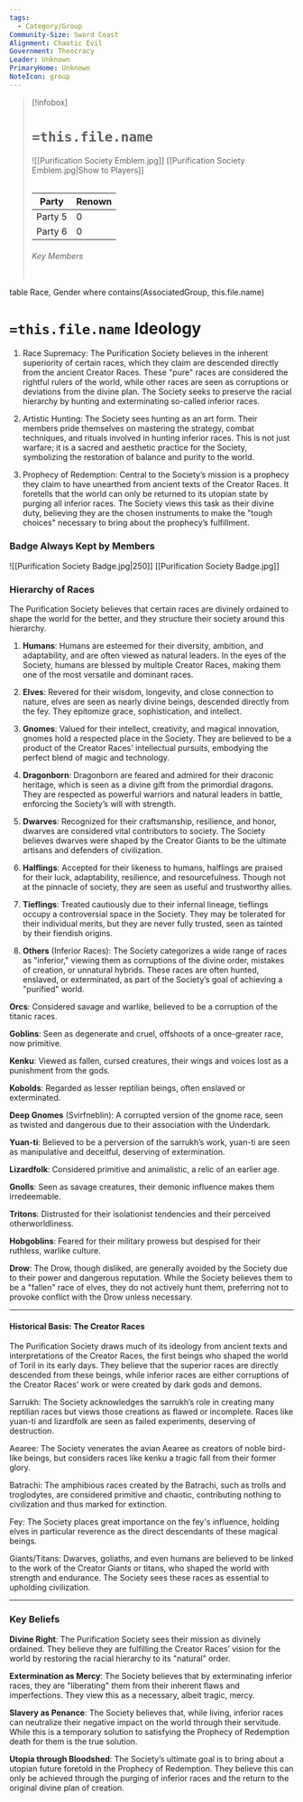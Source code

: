 ```yaml
---
tags:
  - Category/Group
Community-Size: Sword Coast
Alignment: Chaotic Evil
Government: Theocracy
Leader: Unknown
PrimaryHome: Unknown
NoteIcon: group
---
```

> [!infobox]
> # `=this.file.name`
> ![[Purification Society Emblem.jpg]]
> [[Purification Society Emblem.jpg|Show to Players]]
> ######  
> Party |  Renown |
> |--|---|
> Party 5 | 0 |
> Party 6 | 0 |
> ###### Key Members
> ```dataview
table Race, Gender
where contains(AssociatedGroup, this.file.name) 

# `=this.file.name` Ideology

1. Race Supremacy: The Purification Society believes in the inherent superiority of certain races, which they claim are descended directly from the ancient Creator Races. These "pure" races are considered the rightful rulers of the world, while other races are seen as corruptions or deviations from the divine plan. The Society seeks to preserve the racial hierarchy by hunting and exterminating so-called inferior races.


2. Artistic Hunting: The Society sees hunting as an art form. Their members pride themselves on mastering the strategy, combat techniques, and rituals involved in hunting inferior races. This is not just warfare; it is a sacred and aesthetic practice for the Society, symbolizing the restoration of balance and purity to the world.


3. Prophecy of Redemption: Central to the Society’s mission is a prophecy they claim to have unearthed from ancient texts of the Creator Races. It foretells that the world can only be returned to its utopian state by purging all inferior races. The Society views this task as their divine duty, believing they are the chosen instruments to make the "tough choices" necessary to bring about the prophecy’s fulfillment.

### Badge Always Kept by Members
![[Purification Society Badge.jpg|250]]
[[Purification Society Badge.jpg]]

### Hierarchy of Races

The Purification Society believes that certain races are divinely ordained to shape the world for the better, and they structure their society around this hierarchy.

1. **Humans**: Humans are esteemed for their diversity, ambition, and adaptability, and are often viewed as natural leaders. In the eyes of the Society, humans are blessed by multiple Creator Races, making them one of the most versatile and dominant races.


2. **Elves**: Revered for their wisdom, longevity, and close connection to nature, elves are seen as nearly divine beings, descended directly from the fey. They epitomize grace, sophistication, and intellect.


3. **Gnomes**: Valued for their intellect, creativity, and magical innovation, gnomes hold a respected place in the Society. They are believed to be a product of the Creator Races' intellectual pursuits, embodying the perfect blend of magic and technology.


4. **Dragonborn**: Dragonborn are feared and admired for their draconic heritage, which is seen as a divine gift from the primordial dragons. They are respected as powerful warriors and natural leaders in battle, enforcing the Society’s will with strength.


5. **Dwarves**: Recognized for their craftsmanship, resilience, and honor, dwarves are considered vital contributors to society. The Society believes dwarves were shaped by the Creator Giants to be the ultimate artisans and defenders of civilization.


6. **Halflings**: Accepted for their likeness to humans, halflings are praised for their luck, adaptability, resilience, and resourcefulness. Though not at the pinnacle of society, they are seen as useful and trustworthy allies.


7. **Tieflings**: Treated cautiously due to their infernal lineage, tieflings occupy a controversial space in the Society. They may be tolerated for their individual merits, but they are never fully trusted, seen as tainted by their fiendish origins.


8. **Others** (Inferior Races): The Society categorizes a wide range of races as "inferior," viewing them as corruptions of the divine order, mistakes of creation, or unnatural hybrids. These races are often hunted, enslaved, or exterminated, as part of the Society’s goal of achieving a "purified" world.

**Orcs**: Considered savage and warlike, believed to be a corruption of the titanic races.

**Goblins**: Seen as degenerate and cruel, offshoots of a once-greater race, now primitive.

**Kenku**: Viewed as fallen, cursed creatures, their wings and voices lost as a punishment from the gods.

**Kobolds**: Regarded as lesser reptilian beings, often enslaved or exterminated.

**Deep Gnomes** (Svirfneblin): A corrupted version of the gnome race, seen as twisted and dangerous due to their association with the Underdark.

**Yuan-ti**: Believed to be a perversion of the sarrukh’s work, yuan-ti are seen as manipulative and deceitful, deserving of extermination.

**Lizardfolk**: Considered primitive and animalistic, a relic of an earlier age.

**Gnolls**: Seen as savage creatures, their demonic influence makes them irredeemable.

**Tritons**: Distrusted for their isolationist tendencies and their perceived otherworldliness.

**Hobgoblins**: Feared for their military prowess but despised for their ruthless, warlike culture.

**Drow**: The Drow, though disliked, are generally avoided by the Society due to their power and dangerous reputation. While the Society believes them to be a "fallen" race of elves, they do not actively hunt them, preferring not to provoke conflict with the Drow unless necessary.

---

#### Historical Basis: The Creator Races

The Purification Society draws much of its ideology from ancient texts and interpretations of the Creator Races, the first beings who shaped the world of Toril in its early days. They believe that the superior races are directly descended from these beings, while inferior races are either corruptions of the Creator Races’ work or were created by dark gods and demons.

Sarrukh: The Society acknowledges the sarrukh’s role in creating many reptilian races but views those creations as flawed or incomplete. Races like yuan-ti and lizardfolk are seen as failed experiments, deserving of destruction.

Aearee: The Society venerates the avian Aearee as creators of noble bird-like beings, but considers races like kenku a tragic fall from their former glory.

Batrachi: The amphibious races created by the Batrachi, such as trolls and troglodytes, are considered primitive and chaotic, contributing nothing to civilization and thus marked for extinction.

Fey: The Society places great importance on the fey's influence, holding elves in particular reverence as the direct descendants of these magical beings.

Giants/Titans: Dwarves, goliaths, and even humans are believed to be linked to the work of the Creator Giants or titans, who shaped the world with strength and endurance. The Society sees these races as essential to upholding civilization.



---

### Key Beliefs

**Divine Right**: The Purification Society sees their mission as divinely ordained. They believe they are fulfilling the Creator Races’ vision for the world by restoring the racial hierarchy to its "natural" order.

**Extermination as Mercy**: The Society believes that by exterminating inferior races, they are "liberating" them from their inherent flaws and imperfections. They view this as a necessary, albeit tragic, mercy.

**Slavery as Penance**: The Society believes that, while living, inferior races can neutralize their negative impact on the world through their servitude. While this is a temporary solution to satisfying the Prophecy of Redemption death for them is the true solution.

**Utopia through Bloodshed**: The Society’s ultimate goal is to bring about a utopian future foretold in the Prophecy of Redemption. They believe this can only be achieved through the purging of inferior races and the return to the original divine plan of creation.
